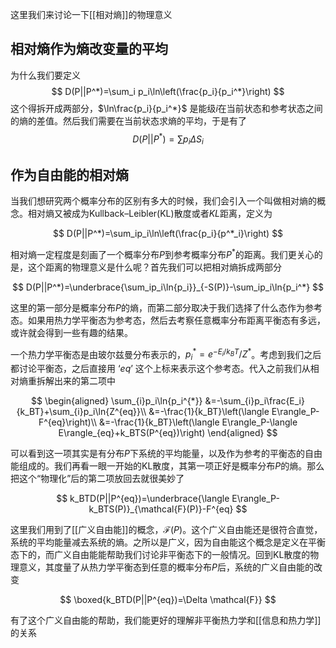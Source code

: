 这里我们来讨论一下[[相对熵]]的物理意义

## 相对熵作为熵改变量的平均

为什么我们要定义
$$
D(P||P^*)=\sum_i p_i\ln\left(\frac{p_i}{p_i^*}\right)
$$
这个得拆开成两部分，$\ln\frac{p_i}{p_i^*}$ 是能级$i$在当前状态和参考状态之间的熵的差值。然后我们需要在当前状态求熵的平均，于是有了
$$
D(P||P^*)=\sum p_i\Delta S_i
$$
## 作为自由能的相对熵
当我们想研究两个概率分布的区别有多大的时候，我们会引入一个叫做相对熵的概念。相对熵又被成为Kullback–Leibler(KL)散度或者$KL$距离，定义为

$$
D(P||P^*)=\sum_ip_i\ln\left(\frac{p_i}{p^*_i}\right)
$$

相对熵一定程度是刻画了一个概率分布$P$到参考概率分布$P^*$的距离。我们更关心的是，这个距离的物理意义是什么呢？首先我们可以把相对熵拆成两部分

$$
D(P||P^*)=\underbrace{\sum_ip_i\ln{p_i}}_{-S(P)}-\sum_ip_i\ln{p_i^*}
$$

这里的第一部分是概率分布$P$的熵，而第二部分取决于我们选择了什么态作为参考态。如果用热力学平衡态为参考态，然后去考察任意概率分布距离平衡态有多远，或许就会得到一些有趣的结果。

一个热力学平衡态是由玻尔兹曼分布表示的，$p_i^* =e^{-E_i/k_BT}/Z^*$。考虑到我们之后都讨论平衡态，之后直接用 ‘$eq$’ 这个上标来表示这个参考态。代入之前我们从相对熵重拆解出来的第二项中

$$
\begin{aligned}
\sum_{i}p_i\ln{p_i^{*}}
&=-\sum_{i}p_i\frac{E_i}{k_BT}+\sum_{i}p_i\ln{Z^{eq}}\\
&=-\frac{1}{k_BT}\left(\langle E\rangle_P-F^{eq}\right)\\
&=-\frac{1}{k_BT}\left(\langle E\rangle_P-\langle E\rangle_{eq}+k_BTS(P^{eq})\right)
\end{aligned}
$$

可以看到这一项其实是有分布$P$下系统的平均能量，以及作为参考的平衡态的自由能组成的。我们再看一眼一开始的KL散度，其第一项正好是概率分布$P$的熵。那么把这个“物理化”后的第二项放回去就很美妙了

$$
k_BTD(P||P^{eq})=\underbrace{\langle E\rangle_P-k_BTS(P)}_{\mathcal{F}(P)}-F^{eq}
$$

这里我们用到了[[广义自由能]]的概念，$\mathcal{F}(P)$。这个广义自由能还是很符合直觉，系统的平均能量减去系统的熵。之所以是广义，因为自由能这个概念是定义在平衡态下的，而广义自由能能帮助我们讨论非平衡态下的一般情况。回到KL散度的物理意义，其度量了从热力学平衡态到任意的概率分布$P$后，系统的广义自由能的改变

$$
\boxed{k_BTD(P||P^{eq})=\Delta \mathcal{F}}
$$

有了这个广义自由能的帮助，我们能更好的理解非平衡热力学和[[信息和热力学]]的关系